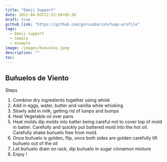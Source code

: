 ```yaml
---
title: "Emoji Support"
date: 2021-04-03T22:53:58+05:30
draft: true
github_link: "https://github.com/gurusabarish/hugo-profile"
tags:
  - Emoji support
  - Sample
  - example
image: /images/bunuelos.jpeg
description: ""
toc: 
---
```


## Buñuelos de Viento 

Steps
1. Combine dry ingredients together using whisk 
2. Add in eggs, water, butter and vanilla while whisking 
3. Slowly add in milk, getting rid of lumps and bumps
4. Heat Vegetable oil over pans 
5. Heat molds dip molds into batter being careful not to cover top of mold in batter. Carefully and quickly put battered mold into the hot oil. Carefully shake buñuelo free from mold. 
6. Once buñuelo is golden, flip, once both sides are golden carefully lift buñuelo out of the oil
7. Let buñuelo drain on rack, dip buñuelo in sugar cinnamon mixture
8. Enjoy ! 
